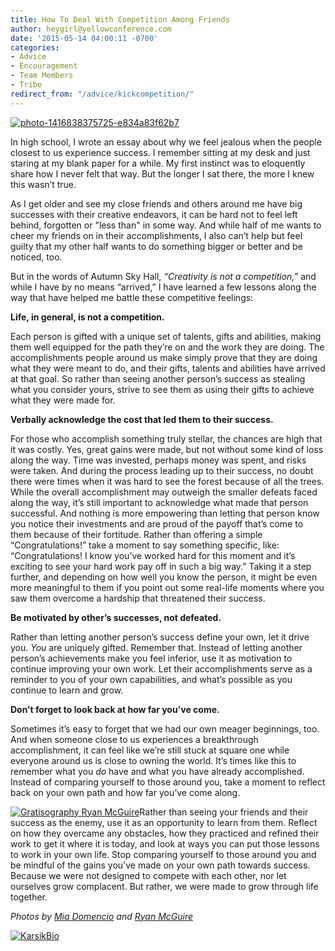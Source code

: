 ```yaml
---
title: How To Deal With Competition Among Friends
author: heygirl@yellowconference.com
date: '2015-05-14 04:00:11 -0700'
categories:
- Advice
- Encouragement
- Team Members
- Tribe
redirect_from: "/advice/kickcompetition/"
---
```


[![photo-1416838375725-e834a83f62b7](https://s3.amazonaws.com/yellow-files/blog/2015/05/photo-1416838375725-e834a83f62b7.jpg)](https://s3.amazonaws.com/yellow-files/blog/2015/05/photo-1416838375725-e834a83f62b7.jpg)

In high school, I wrote an essay about why we feel jealous when the people closest to us experience success. I remember sitting at my desk and just staring at my blank paper for a while. My first instinct was to eloquently share how I never felt that way. But the longer I sat there, the more I knew this wasn’t true.

As I get older and see my close friends and others around me have big successes with their creative endeavors, it can be hard not to feel left behind, forgotten or "less than" in some way. And while half of me wants to cheer my friends on in their accomplishments, I also can’t help but feel guilty that my other half wants to do something bigger or better and be noticed, too.

But in the words of Autumn Sky Hall, _“Creativity is not a competition,”_ and while I have by no means “arrived,” I have learned a few lessons along the way that have helped me battle these competitive feelings:

**Life, in general, is not a competition.**

Each person is gifted with a unique set of talents, gifts and abilities, making them well equipped for the path they’re on and the work they are doing. The accomplishments people around us make simply prove that they are doing what they were meant to do, and their gifts, talents and abilities have arrived at that goal. So rather than seeing another person’s success as stealing what you consider yours, strive to see them as using their gifts to achieve what they were made for.

**Verbally acknowledge the cost that led them to their success.**

For those who accomplish something truly stellar, the chances are high that it was costly. Yes, great gains were made, but not without some kind of loss along the way. Time was invested, perhaps money was spent, and risks were taken. And during the process leading up to their success, no doubt there were times when it was hard to see the forest because of all the trees. While the overall accomplishment may outweigh the smaller defeats faced along the way, it’s still important to acknowledge what made that person successful. And nothing is more empowering than letting that person know you notice their investments and are proud of the payoff that’s come to them because of their fortitude. Rather than offering a simple “Congratulations!” take a moment to say something specific, like: “Congratulations! I know you’ve worked hard for this moment and it’s exciting to see your hard work pay off in such a big way.” Taking it a step further, and depending on how well you know the person, it might be even more meaningful to them if you point out some real-life moments where you saw them overcome a hardship that threatened their success.

**Be motivated by other’s successes, not defeated.**

Rather than letting another person’s success define your own, let it drive you. _You_ are uniquely gifted. Remember that. Instead of letting another person’s achievements make you feel inferior, use it as motivation to continue improving your own work. Let their accomplishments serve as a reminder to you of your own capabilities, and what’s possible as you continue to learn and grow.

**Don’t forget to look back at how far you’ve come.**

Sometimes it’s easy to forget that we had our own meager beginnings, too. And when someone close to us experiences a breakthrough accomplishment, it can feel like we’re still stuck at square one while everyone around us is close to owning the world. It’s times like this to remember what you _do_ have and what you have already accomplished. Instead of comparing yourself to those around you, take a moment to reflect back on your own path and how far you’ve come along.

[![Gratisography Ryan McGuire](https://s3.amazonaws.com/yellow-files/blog/2015/05/Gratisography-Ryan-McGuire.jpg)](https://s3.amazonaws.com/yellow-files/blog/2015/05/Gratisography-Ryan-McGuire.jpg)Rather than seeing your friends and their success as the enemy, use it as an opportunity to learn from them. Reflect on how they overcame any obstacles, how they practiced and refined their work to get it where it is today, and look at ways you can put those lessons to work in your own life. Stop comparing yourself to those around you and be mindful of the gains you’ve made on your own path towards success. Because we were not designed to compete with each other, nor let ourselves grow complacent. But rather, we were made to grow through life together.

_Photos by [Mia Domencio](https://unsplash.com/miadomenico) and [Ryan McGuire](http://www.gratisography.com/)_

[![KarsikBio](https://s3.amazonaws.com/yellow-files/blog/2015/05/KarsikBio1.jpg)](https://s3.amazonaws.com/yellow-files/blog/2015/05/KarsikBio1.jpg)
